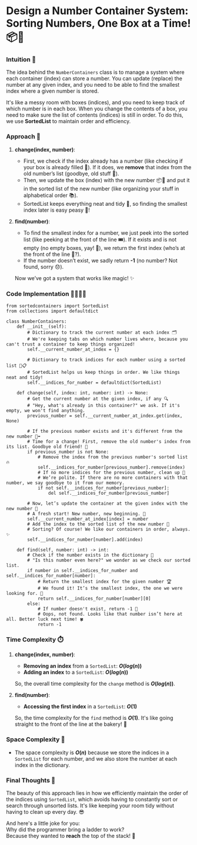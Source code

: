 # Design a Number Container System: Sorting Numbers, One Box at a Time! 📦🔢
### Intuition 🤔
The idea behind the `NumberContainers` class is to manage a system where each container (index) can store a number. You can update (replace) the number at any given index, and you need to be able to find the smallest index where a given number is stored. 

It's like a messy room with boxes (indices), and you need to keep track of which number is in each box. When you change the contents of a box, you need to make sure the list of contents (indices) is still in order. To do this, we use **SortedList** to maintain order and efficiency.

### Approach 🚀
1. **change(index, number)**:  
   - First, we check if the index already has a number (like checking if your box is already filled 🧐). If it does, we **remove** that index from the old number’s list (goodbye, old stuff 👋).  
   - Then, we update the box (index) with the new number 📦🔄 and put it in the sorted list of the new number (like organizing your stuff in alphabetical order 📚).  
   - SortedList keeps everything neat and tidy 🧹, so finding the smallest index later is easy peasy 🍋!

2. **find(number)**:  
   - To find the smallest index for a number, we just peek into the sorted list (like peeking at the front of the line 🎟️). If it exists and is not empty (no empty boxes, yay! 🎉), we return the first index (who’s at the front of the line 🏅?).  
   - If the number doesn’t exist, we sadly return **-1** (no number? Not found, sorry 😞).

    Now we’ve got a system that works like magic! ✨

### Code Implementation 👨‍💻👩‍💻 
```python3 []
from sortedcontainers import SortedList
from collections import defaultdict

class NumberContainers:
    def __init__(self):
        # Dictionary to track the current number at each index 🗂️
        # We're keeping tabs on which number lives where, because you can't trust a container to keep things organized!
        self.__current_number_at_index = {}

        # Dictionary to track indices for each number using a sorted list 🔢📋
        # SortedList helps us keep things in order. We like things neat and tidy!
        self.__indices_for_number = defaultdict(SortedList)

    def change(self, index: int, number: int) -> None:
        # Get the current number at the given index, if any 🔍
        # "Hey, what's already in this container?" we ask. If it's empty, we won't find anything.
        previous_number = self.__current_number_at_index.get(index, None)
        
        # If the previous number exists and it's different from the new number 🤔➡️
        # Time for a change! First, remove the old number's index from its list. Goodbye old friend! 👋
        if previous_number is not None:
            # Remove the index from the previous number's sorted list 🔥
            self.__indices_for_number[previous_number].remove(index)
            # If no more indices for the previous number, clean up 🧹
            # We’re polite. If there are no more containers with that number, we say goodbye to it from our memory.
            if not self.__indices_for_number[previous_number]:
                del self.__indices_for_number[previous_number]

        # Now, let’s update the container at the given index with the new number 🔄
        # A fresh start! New number, new beginning. 🌱
        self.__current_number_at_index[index] = number
        # Add the index to the sorted list of the new number 📝
        # Sorting? Of course! We like our containers in order, always. ✨
        self.__indices_for_number[number].add(index)

    def find(self, number: int) -> int:
        # Check if the number exists in the dictionary 🔎
        # "Is this number even here?" we wonder as we check our sorted list.
        if number in self.__indices_for_number and self.__indices_for_number[number]:
            # Return the smallest index for the given number 🏆
            # We found it! It’s the smallest index, the one we were looking for. 🎯
            return self.__indices_for_number[number][0]
        else:
            # If number doesn't exist, return -1 🚫
            # Oops, not found. Looks like that number isn’t here at all. Better luck next time! 🍀
            return -1
```

### Time Complexity ⏱️
1. **change(index, number)**:  
    - **Removing an index** from a `SortedList`: **$O(log(n))$**  
    - **Adding an index** to a `SortedList`: **$O(log(n))$**  
    
    So, the overall time complexity for the `change` method is **$O(log(n))$**.

2. **find(number)**:  
    - **Accessing the first index** in a `SortedList`: **$O(1)$**  
    
    So, the time complexity for the `find` method is **$O(1)$**. It's like going straight to the front of the line at the bakery! 🍞

### Space Complexity 💾
- The space complexity is **$O(n)$** because we store the indices in a `SortedList` for each number, and we also store the number at each index in the dictionary.

### Final Thoughts 🧠
The beauty of this approach lies in how we efficiently maintain the order of the indices using `SortedList`, which avoids having to constantly sort or search through unsorted lists. It's like keeping your room tidy without having to clean up every day. 😎

And here's a little joke for you:  
Why did the programmer bring a ladder to work?  
Because they wanted to **reach** the top of the stack! 🎉